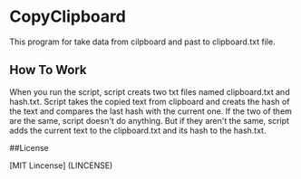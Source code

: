 # CopyClipboard
This program for take data from cilpboard and past to clipboard.txt file.

## How To Work

When you run the script, script creats two txt files named clipboard.txt and hash.txt. 
Script takes the copied text from clipboard and creats the hash of the text and compares 
the last hash with the current one. If the two of them are the same, script doesn't do anything.
But if they aren't the same, script adds the current text to the clipboard.txt and its hash to the hash.txt. 

##License

[MIT Lincense] (LINCENSE)
